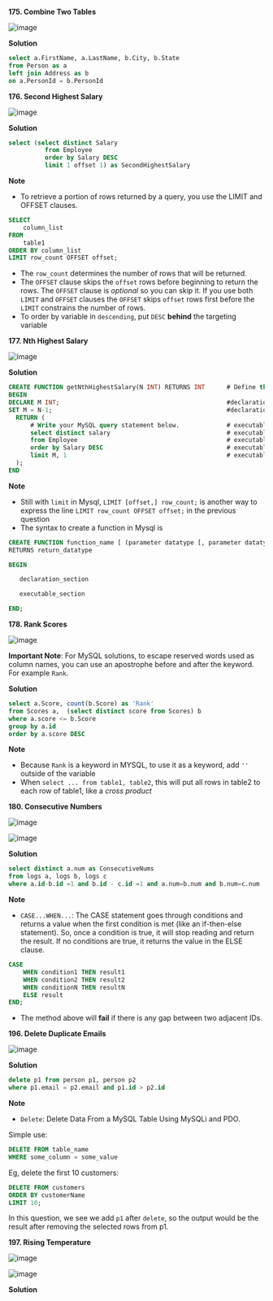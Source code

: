 **175. Combine Two Tables**

![image](https://user-images.githubusercontent.com/51500878/133527179-a0c4fee5-d4c1-49c7-8170-4e7e360f5f6e.png)

**Solution**

```sql
select a.FirstName, a.LastName, b.City, b.State 
from Person as a 
left join Address as b
on a.PersonId = b.PersonId
```

**176. Second Highest Salary**

![image](https://user-images.githubusercontent.com/51500878/133527287-d7fd334f-83b5-4fa3-9aa0-d9f56c4ba4ba.png)

**Solution**

```sql
select (select distinct Salary
          from Employee
          order by Salary DESC
          limit 1 offset 1) as SecondHighestSalary
```

**Note**

- To retrieve a portion of rows returned by a query, you use the LIMIT and OFFSET clauses.
```sql
SELECT 
    column_list
FROM
    table1
ORDER BY column_list
LIMIT row_count OFFSET offset;
```
  - The `row_count` determines the number of rows that will be returned.
  - The `OFFSET` clause skips the `offset` rows before beginning to return the rows. The `OFFSET` clause is _optional_ so you can skip it. If you use both `LIMIT` and `OFFSET` clauses the `OFFSET` skips `offset` rows first before the `LIMIT` constrains the number of rows.
- To order by variable in `descending`, put `DESC` **behind** the targeting variable

**177. Nth Highest Salary**

![image](https://user-images.githubusercontent.com/51500878/133528020-7109230a-eba0-4c28-94aa-755c446d490c.png)

**Solution**

```sql
CREATE FUNCTION getNthHighestSalary(N INT) RETURNS INT      # Define the function
BEGIN
DECLARE M INT;                                              #declaration_section
SET M = N-1;                                                #declaration_section
  RETURN (
      # Write your MySQL query statement below.             # executable_section
      select distinct salary                                # executable_section
      from Employee                                         # executable_section
      order by Salary DESC                                  # executable_section
      limit M, 1                                            # executable_section
  );
END
```

**Note**

- Still with `limit` in Mysql, `LIMIT [offset,] row_count;` is another way to express the line `LIMIT row_count OFFSET offset;` in the previous question
- The syntax to create a function in Mysql is 
```sql
CREATE FUNCTION function_name [ (parameter datatype [, parameter datatype]) ]
RETURNS return_datatype

BEGIN

   declaration_section

   executable_section

END;
```

**178. Rank Scores**

![image](https://user-images.githubusercontent.com/51500878/133528814-b81814ac-6a50-4e57-a717-e84153c09ebd.png)

**Important Note**: For MySQL solutions, to escape reserved words used as column names, you can use an apostrophe before and after the keyword. For example `Rank`.

**Solution**

```sql
select a.Score, count(b.Score) as 'Rank'
from Scores a,  (select distinct score from Scores) b
where a.score <= b.Score
group by a.id
order by a.score DESC
```

**Note**

- Because `Rank` is a keyword in MYSQL, to use it as a keyword, add `''` outside of the variable
- When `select ... from table1, table2`, this will put all rows in table2 to each row of table1, like a _cross product_

**180. Consecutive Numbers**

![image](https://user-images.githubusercontent.com/51500878/133530894-8c2290ee-9bf7-4995-8cb9-c4f87fadff07.png)

![image](https://user-images.githubusercontent.com/51500878/133530901-3f1539f3-12d7-4263-a448-5a2e869410e6.png)

**Solution**

```sql
select distinct a.num as ConsecutiveNums 
from logs a, logs b, logs c
where a.id-b.id =1 and b.id - c.id =1 and a.num=b.num and b.num=c.num
```

**Note**

- `CASE...WHEN...`: The CASE statement goes through conditions and returns a value when the first condition is met (like an if-then-else statement). So, once a condition is true, it will stop reading and return the result. If no conditions are true, it returns the value in the ELSE clause.

```sql
CASE
    WHEN condition1 THEN result1
    WHEN condition2 THEN result2
    WHEN conditionN THEN resultN
    ELSE result
END;
```
- The method above will **fail** if there is any gap between two adjacent IDs.

**196. Delete Duplicate Emails**

![image](https://user-images.githubusercontent.com/51500878/133532133-2df8d6dd-31ec-4e6b-ab2c-3731341eb6bf.png)

**Solution**

```sql
delete p1 from person p1, person p2
where p1.email = p2.email and p1.id > p2.id
```

**Note**

- `Delete`: Delete Data From a MySQL Table Using MySQLi and PDO.

Simple use:
```sql
DELETE FROM table_name
WHERE some_column = some_value
```

Eg, delete the first 10 customers:

```sql
DELETE FROM customers
ORDER BY customerName
LIMIT 10;
```

In this question, we see we add `p1` after `delete`, so the output would be the result after removing the selected rows from p1.


**197. Rising Temperature**

![image](https://user-images.githubusercontent.com/51500878/133532982-def4fabb-db45-4748-8e19-8f90538ed53c.png)

![image](https://user-images.githubusercontent.com/51500878/133532999-8d16921a-75fd-4d05-8564-bcdbea05a368.png)

**Solution**

```sql

```


